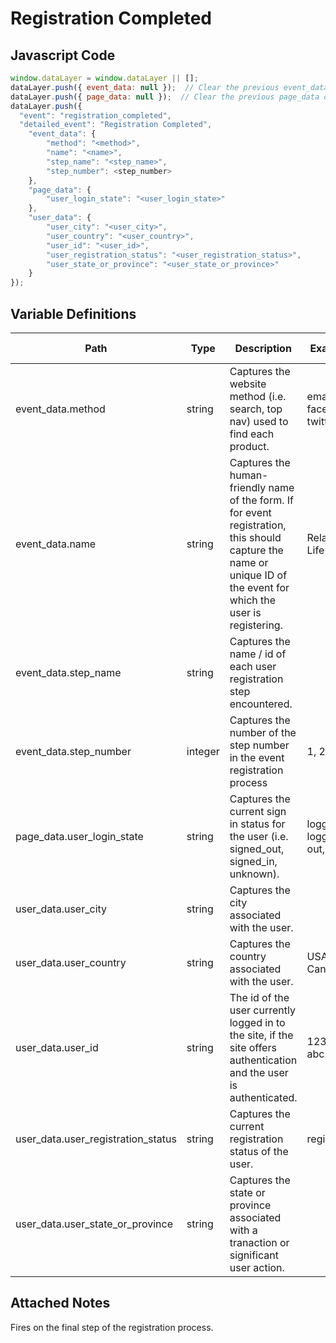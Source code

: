 # Registration Completed

### 

## Javascript Code
```js
window.dataLayer = window.dataLayer || [];
dataLayer.push({ event_data: null });  // Clear the previous event_data object.
dataLayer.push({ page_data: null });  // Clear the previous page_data object.
dataLayer.push({
  "event": "registration_completed",
  "detailed_event": "Registration Completed",
    "event_data": {
        "method": "<method>",
        "name": "<name>",
        "step_name": "<step_name>",
        "step_number": <step_number>
    },
    "page_data": {
        "user_login_state": "<user_login_state>"
    },
    "user_data": {
        "user_city": "<user_city>",
        "user_country": "<user_country>",
        "user_id": "<user_id>",
        "user_registration_status": "<user_registration_status>",
        "user_state_or_province": "<user_state_or_province>"
    }
});
```

## Variable Definitions

|Path|Type|Description|Example|Pattern|Min Length|Max Length|Minimum|Maximum|Multiple Of|
| --- | --- | --- | --- | --- | --- | --- | --- | --- | --- |
|event_data.method|string|Captures the website method \(i.e. search, top nav\) used to find each product.|email, facebook, twitter|||||||
|event_data.name|string|Captures the human-friendly name of the form. If for event registration, this should capture the name or unique ID of the event for which the user is registering.|Relay for Life|||||||
|event_data.step_name|string|Captures the name \/ id of each user registration step encountered.||||||||
|event_data.step_number|integer|Captures the number of the step number in the event registration process|1, 2, 3, 4||||1|||
|page_data.user_login_state|string|Captures the current sign in status for the user \(i.e. signed\_out, signed\_in, unknown\).|logged in, logged out, guest|||||||
|user_data.user_city|string|Captures the city associated with the user.||||||||
|user_data.user_country|string|Captures the country associated with the user.|USA, Canada|||||||
|user_data.user_id|string|The id of the user currently logged in to the site, if the site offers authentication and the user is authenticated.|123456, abc123|||||||
|user_data.user_registration_status|string|Captures the current registration status of the user.|registered|||||||
|user_data.user_state_or_province|string|Captures the state or province associated with a tranaction or significant user action.||||||||

## Attached Notes

<p>Fires on the final step of the registration process.</p>
